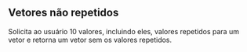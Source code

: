 ## Vetores não repetidos

Solicita ao usuário 10 valores, incluindo eles, valores repetidos para um vetor e retorna um vetor sem os valores repetidos.